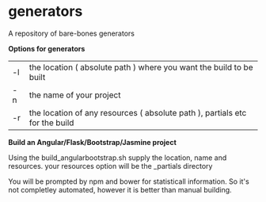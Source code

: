# generators

A repository of bare-bones generators

<b>Options for generators</b>
<table>
<tr>
<td>-l</td><td>the location ( absolute path ) where you want the build to be built</td>
</tr><tr>
<td>-n</td> <td>the name of your project</td>
</tr><tr>
<td>-r</td> <td>the location of any resources ( absolute path ), partials etc for the build</td>
</tr>
</table>

<b>Build an Angular/Flask/Bootstrap/Jasmine project</b>
<p>Using the build_angularbootstrap.sh supply the location, name and resources. your resources option will be the _partials directory</p>

You will be prompted by npm and bower for statisticall information. So it's not completley automated, however it is better than manual building.
